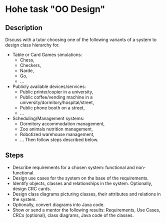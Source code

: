 # Hohe task "OO Design"
## Description
Discuss with a tutor choosing one of the following variants of a system to design class hierarchy for.
* Table or Card Games simulations:
    - Chess,
    - Checkers,
    - Narde,
    - Go,
    - ...
* Publicly available devices/services:
    - Public printer/copier in a university,
    - Public coffee/vending machine in a university/dormitory/hospital/street,
    - Public phone booth on a street,
    - ...
* Scheduling/Management systems:
    - Dormitory accommodation management,
    - Zoo animals nutrition management,
    - Robotized warehouse management,
    - ...
Then follow steps described below.
## Steps
* Describe requirements for a chosen system: functional and non-functional.
* Design use cases for the system on the base of the requirements.
* Identify objects, classes and relationships in the system. Optionally, design CRC cards.
* Design class diagrams picturing classes, their attributes and relations in the system.
* Optionally, convert diagrams into Java code.
* Show or send a mentor the following results: Requirements, Use Cases, CRCs (optional), class diagrams, Java code of the classes.
